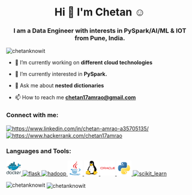 <h1 align="center">Hi 👋 I'm Chetan ☺</h1>
<h3 align="center">I am a Data Engineer with interests in PySpark/AI/ML & IOT from Pune, India.</h3>

<p align="left"> <img src="https://komarev.com/ghpvc/?username=chetanknowit&label=Profile%20views&color=0e75b6&style=flat" alt="chetanknowit" /> </p>

- 🔭 I’m currently working on **different cloud technologies**

- 🌱 I’m currently interested in **PySpark.**

- 💬 Ask me about **nested dictionaries**

- 📫 How to reach me **chetan17amrao@gmail.com**

<h3 align="left">Connect with me:</h3>
<p align="left">
<a href="https://linkedin.com/in/chetan-amrao-a35705135/" target="blank"><img align="center" src="https://raw.githubusercontent.com/rahuldkjain/github-profile-readme-generator/master/src/images/icons/Social/linked-in-alt.svg" alt="https://www.linkedin.com/in/chetan-amrao-a35705135/" height="30" width="40" /></a>
<a href="https://www.hackerrank.com/chetan17amrao" target="blank"><img align="center" src="https://raw.githubusercontent.com/rahuldkjain/github-profile-readme-generator/master/src/images/icons/Social/hackerrank.svg" alt="https://www.hackerrank.com/chetan17amrao" height="30" width="40" /></a>
</p>

<h3 align="left">Languages and Tools:</h3>
<p align="left">  <a href="https://www.docker.com/" target="_blank" rel="noreferrer"> <img src="https://raw.githubusercontent.com/devicons/devicon/master/icons/docker/docker-original-wordmark.svg" alt="docker" width="40" height="40"/> </a>  <a href="https://flask.palletsprojects.com/" target="_blank" rel="noreferrer"> <img src="https://www.vectorlogo.zone/logos/pocoo_flask/pocoo_flask-icon.svg" alt="flask" width="40" height="40"/> </a> <a href="https://hadoop.apache.org/" target="_blank" rel="noreferrer"> <img src="https://www.vectorlogo.zone/logos/apache_hadoop/apache_hadoop-icon.svg" alt="hadoop" width="40" height="40"/> </a> <a href="https://www.java.com" target="_blank" rel="noreferrer"> <img src="https://raw.githubusercontent.com/devicons/devicon/master/icons/java/java-original.svg" alt="java" width="40" height="40"/> </a> <a href="https://www.linux.org/" target="_blank" rel="noreferrer"> <img src="https://raw.githubusercontent.com/devicons/devicon/master/icons/linux/linux-original.svg" alt="linux" width="40" height="40"/> </a> <a href="https://www.mongodb.com/" target="_blank" rel="noreferrer">  <a href="https://www.oracle.com/" target="_blank" rel="noreferrer"> <img src="https://raw.githubusercontent.com/devicons/devicon/master/icons/oracle/oracle-original.svg" alt="oracle" width="40" height="40"/> </a> <a href="https://www.python.org" target="_blank" rel="noreferrer"> <img src="https://raw.githubusercontent.com/devicons/devicon/master/icons/python/python-original.svg" alt="python" width="40" height="40"/> </a> <a href="https://scikit-learn.org/" target="_blank" rel="noreferrer"> <img src="https://upload.wikimedia.org/wikipedia/commons/0/05/Scikit_learn_logo_small.svg" alt="scikit_learn" width="40" height="40"/> </a> </p>

<p><img align="left" src="https://github-readme-stats.vercel.app/api/top-langs?username=chetanknowit&show_icons=true&locale=en&layout=compact" alt="chetanknowit" /></p>

<p>&nbsp;<img align="center" src="https://github-readme-stats.vercel.app/api?username=chetanknowit&show_icons=true&locale=en" alt="chetanknowit" /></p>

